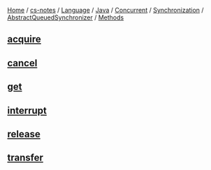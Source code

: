 [Home](https://mengxianbin.github.io) /
[cs-notes](https://mengxianbin.github.io/cs-notes/content) /
[Language](https://mengxianbin.github.io/cs-notes/content/Language) /
[Java](https://mengxianbin.github.io/cs-notes/content/Language/Java) /
[Concurrent](https://mengxianbin.github.io/cs-notes/content/Language/Java/Concurrent) /
[Synchronization](https://mengxianbin.github.io/cs-notes/content/Language/Java/Concurrent/Synchronization) /
[AbstractQueuedSynchronizer](https://mengxianbin.github.io/cs-notes/content/Language/Java/Concurrent/Synchronization/AbstractQueuedSynchronizer) /
[Methods](https://mengxianbin.github.io/cs-notes/content/Language/Java/Concurrent/Synchronization/AbstractQueuedSynchronizer/Methods)

## [acquire](https://mengxianbin.github.io/cs-notes/content/Language/Java/Concurrent/Synchronization/AbstractQueuedSynchronizer/Methods/acquire)

## [cancel](https://mengxianbin.github.io/cs-notes/content/Language/Java/Concurrent/Synchronization/AbstractQueuedSynchronizer/Methods/cancel)

## [get](https://mengxianbin.github.io/cs-notes/content/Language/Java/Concurrent/Synchronization/AbstractQueuedSynchronizer/Methods/get)

## [interrupt](https://mengxianbin.github.io/cs-notes/content/Language/Java/Concurrent/Synchronization/AbstractQueuedSynchronizer/Methods/interrupt)

## [release](https://mengxianbin.github.io/cs-notes/content/Language/Java/Concurrent/Synchronization/AbstractQueuedSynchronizer/Methods/release)

## [transfer](https://mengxianbin.github.io/cs-notes/content/Language/Java/Concurrent/Synchronization/AbstractQueuedSynchronizer/Methods/transfer)
